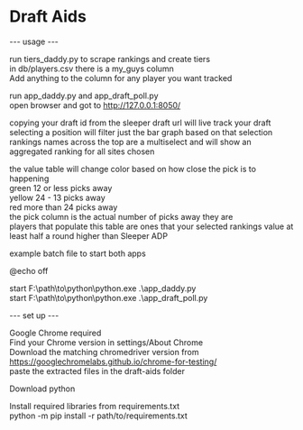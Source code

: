 # Draft Aids

--- usage ---

run tiers_daddy.py to scrape rankings and create tiers  
in db/players.csv there is a my_guys column  
Add anything to the column for any player you want tracked  

run app_daddy.py and app_draft_poll.py  
open browser and got to http://127.0.0.1:8050/   

copying your draft id from the sleeper draft url will live track your draft  
selecting a position will filter just the bar graph based on that selection  
rankings names across the top are a multiselect and will show an aggregated ranking for all sites chosen  

the value table will change color based on how close the pick is to happening  
green 12 or less picks away  
yellow 24 - 13 picks away  
red more than 24 picks away  
the pick column is the actual number of picks away they are  
players that populate this table are ones that your selected rankings value at least half a round higher than Sleeper ADP  


example batch file to start both apps  

@echo off  

start F:\path\to\python\python.exe .\app_daddy.py  
start  F:\path\to\python\python.exe .\app_draft_poll.py  


--- set up ---

Google Chrome required  
Find your Chrome version in settings/About Chrome  
Download the matching chromedriver version from https://googlechromelabs.github.io/chrome-for-testing/  
paste the extracted files in the draft-aids folder  

Download python  

Install required libraries from requirements.txt  
python -m pip install -r path/to/requirements.txt  
